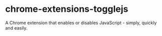 chrome-extensions-togglejs
==========================

A Chrome extension that enables or disables JavaScript - simply, quickly and easily.
